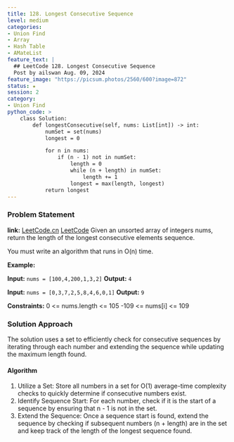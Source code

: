 ```yaml
---
title: 128. Longest Consecutive Sequence
level: medium
categories:
- Union Find
- Array
- Hash Table
- AMateList
feature_text: |
  ## LeetCode 128. Longest Consecutive Sequence
  Post by ailswan Aug. 09, 2024
feature_image: "https://picsum.photos/2560/600?image=872"
status: ★
session: 2
category:
- Union Find
python_code: >
    class Solution:
        def longestConsecutive(self, nums: List[int]) -> int:
            numSet = set(nums)
            longest = 0

            for n in nums:
                if (n - 1) not in numSet:
                    length = 0
                    while (n + length) in numSet:
                        length += 1
                    longest = max(length, longest)
            return longest
---
```


### Problem Statement
**link:**
[LeetCode.cn](https://leetcode.cn/problems/longest-consecutive-sequence/)
[LeetCode](https://leetcode.com/longest-consecutive-sequence/)
Given an unsorted array of integers nums, return the length of the longest consecutive elements sequence.

You must write an algorithm that runs in O(n) time.
 
**Example:**

**Input:** `nums = [100,4,200,1,3,2]`
**Output:** `4`

**Input:** `nums = [0,3,7,2,5,8,4,6,0,1]`
**Output:** `9`

**Constraints:**
0 <= nums.length <= 105
-109 <= nums[i] <= 109

### Solution Approach
The solution uses a set to efficiently check for consecutive sequences by iterating through each number and extending the sequence while updating the maximum length found.

#### Algorithm
1. Utilize a Set: Store all numbers in a set for O(1) average-time complexity checks to quickly determine if consecutive numbers exist.
2. Identify Sequence Start: For each number, check if it is the start of a sequence by ensuring that n - 1 is not in the set.
3. Extend the Sequence: Once a sequence start is found, extend the sequence by checking if subsequent numbers (n + length) are in the set and keep track of the length of the longest sequence found.